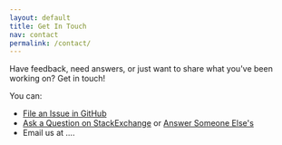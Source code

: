 ```yaml
---
layout: default
title: Get In Touch
nav: contact
permalink: /contact/
---
```


Have feedback, need answers, or just want to share what you've been working on?  Get in touch!  

You can: 
* [File an Issue in GitHub](https://github.com/18F/ED-Developer-Hub/issues)
* [Ask a Question on StackExchange](https://opendata.stackexchange.com/questions/ask?tags=usedgov) or [Answer Someone Else's](http://opendata.stackexchange.com/questions/tagged/usedgov)
* Email us at ....

